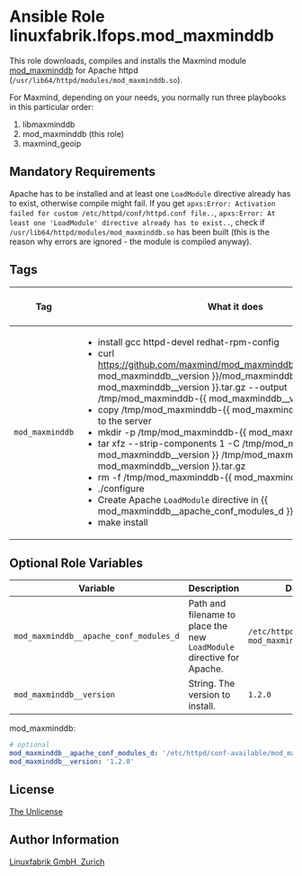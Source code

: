 # Ansible Role linuxfabrik.lfops.mod_maxminddb

This role downloads, compiles and installs the Maxmind module [mod_maxminddb](https://github.com/maxmind/mod_maxminddb/) for Apache httpd (`/usr/lib64/httpd/modules/mod_maxminddb.so`).

For Maxmind, depending on your needs, you normally run three playbooks in this particular order:

1. libmaxminddb
2. mod_maxminddb (this role)
3. maxmind_geoip


## Mandatory Requirements

Apache has to be installed and at least one `LoadModule` directive already has to exist, otherwise compile might fail. If you get `apxs:Error: Activation failed for custom /etc/httpd/conf/httpd.conf file..`, `apxs:Error: At least one 'LoadModule' directive already has to exist..`, check if `/usr/lib64/httpd/modules/mod_maxminddb.so` has been built (this is the reason why errors are ignored - the module is compiled anyway).


## Tags

| Tag                   | What it does                                 | Reload / Restart |
| ---                   | ------------                                 | ---------------- |
| `mod_maxminddb`        | <ul><li>install gcc httpd-devel redhat-rpm-config</li><li>curl https://github.com/maxmind/mod_maxminddb/releases/download/{{ mod_maxminddb__version }}/mod_maxminddb-{{ mod_maxminddb__version }}.tar.gz --output /tmp/mod_maxminddb-{{ mod_maxminddb__version }}.tar.gz</li><li>copy /tmp/mod_maxminddb-{{ mod_maxminddb__version }}.tar.gz to the server</li><li>mkdir -p /tmp/mod_maxminddb-{{ mod_maxminddb__version }}</li><li>tar xfz --strip-components 1 -C /tmp/mod_maxminddb-{{ mod_maxminddb__version }} /tmp/mod_maxminddb-{{ mod_maxminddb__version }}.tar.gz</li><li>rm -f /tmp/mod_maxminddb-{{ mod_maxminddb__version }}.tar.gz</li><li>./configure</li><li>Create Apache `LoadModule` directive in {{ mod_maxminddb__apache_conf_modules_d }} </li><li>make install</li></ul> | - |


## Optional Role Variables

| Variable | Description | Default Value |
| -------- | ----------- | ------------- |
| `mod_maxminddb__apache_conf_modules_d` | Path and filename to place the new `LoadModule` directive for Apache. | `/etc/httpd/conf.modules.d/20-mod_maxminddb.conf` |
| `mod_maxminddb__version` | String. The version to install. | `1.2.0` |

mod_maxminddb:
```yaml
# optional
mod_maxminddb__apache_conf_modules_d: '/etc/httpd/conf-available/mod_maxminddb.conf'
mod_maxminddb__version: '1.2.0'
```


## License

[The Unlicense](https://unlicense.org/)


## Author Information

[Linuxfabrik GmbH, Zurich](https://www.linuxfabrik.ch)
